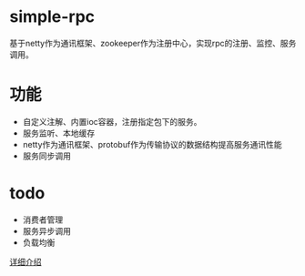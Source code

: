 # simple-rpc
基于netty作为通讯框架、zookeeper作为注册中心，实现rpc的注册、监控、服务调用。

# 功能
- 自定义注解、内置ioc容器，注册指定包下的服务。
- 服务监听、本地缓存
- netty作为通讯框架、protobuf作为传输协议的数据结构提高服务通讯性能
- 服务同步调用

# todo

- 消费者管理
- 服务异步调用
- 负载均衡


[详细介绍](https://www.jianshu.com/p/571822ae6a90)
